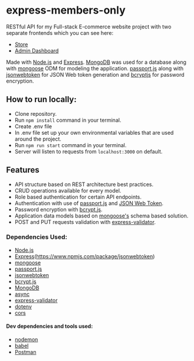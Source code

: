 # express-members-only

RESTful API for my Full-stack E-commerce website project with two separate frontends which you can see here:
- [Store](https://github.com/husky93/ecommerce-store-frontend)
- [Admin Dashboard](https://github.com/husky93/ecommerce-admin-frontend)

Made with [Node.js](https://nodejs.org/en/) and [Express](https://expressjs.com/). [MongoDB](https://www.mongodb.com/) was used for a database along with [mongoose](https://mongoosejs.com/) ODM for modeling the application. [passport.js](https://www.passportjs.org/) along with [jsonwebtoken](https://www.npmjs.com/package/jsonwebtoken) for JSON Web token generation and [bcryptjs](https://www.npmjs.com/package/bcryptjs) for password encryption.

## How to run locally:
- Clone repository.
- Run ``npm install`` command in your terminal.
- Create .env file
- In .env file set up your own environmental variables that are used around the project.
- Run ``npm run start`` command in your terminal.
- Server will listen to requests from ``localhost:3000`` on default.

## Features
- API structure based on REST architecture best practices.
- CRUD operations available for every model.
- Role based authentication for certain API endpoints.
- Authentication with use of [passport.js](https://www.passportjs.org/) and [JSON Web Token](https://www.npmjs.com/package/jsonwebtoken).
- Password encryption with [bcrypt.js](https://www.npmjs.com/package/bcryptjs).
- Application data models based on [mongoose's](https://mongoosejs.com/) schema based solution.
- POST and PUT requests validation with [express-validator](https://express-validator.github.io/docs/).


### Dependencies Used:
- [Node.js](https://nodejs.org/en/)
- [Express](https://expressjs.com/)(https://www.npmjs.com/package/jsonwebtoken)
- [mongoose](https://mongoosejs.com/)
- [passport.js](https://www.passportjs.org/)
- [jsonwebtoken](https://www.npmjs.com/package/jsonwebtoken)
- [bcrypt.js](https://www.npmjs.com/package/bcryptjs)
- [MongoDB](https://www.mongodb.com/)
- [async](https://www.npmjs.com/package/async)
- [express-validator](https://express-validator.github.io/docs/)
- [dotenv](https://www.npmjs.com/package/dotenv)
- [cors](https://expressjs.com/en/resources/middleware/cors.html)

#### Dev dependencies and tools used:
- [nodemon](https://www.npmjs.com/package/nodemon)
- [babel](https://babeljs.io/)
- [Postman](https://www.postman.com/)